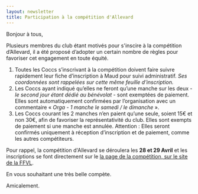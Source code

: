 ```yaml
---
layout: newsletter
title: Participation à la compétition d'Allevard
---
```

Bonjour à tous, 

Plusieurs membres du club étant motivés pour s'inscire à la compétition d’Allevard, il a été proposé d’adopter un certain nombre de règles pour favoriser cet engagement en toute équité.

1. Toutes les Coccs s’inscrivant à la compétition doivent faire suivre rapidement leur fiche d’inscription à Maud pour suivi administratif. *Ses coordonnées sont rappelées sur cette même feuille d’inscription.*
2. Les Coccs ayant indiqué qu’elles ne feront qu’une manche sur les deux - *le second jour étant dédié au bénévolat* - sont exemptées de paiement. Elles sont automatiquement confirmées par l’organisation avec un commentaire « *Orga - 1 manche le samedi / le dimanche* ». 
3. Les Coccs courant les 2 manches n’en paient qu’une seule, soient 15€ et non 30€, afin de favoriser la représentativité du club. Elles sont exempts de paiement si une manche est annulée. Attention : Elles seront confirmés uniquement à réception d’inscription et de paiement, comme les autres compétiteurs.

Pour rappel, la compétition d'Allevard se déroulera les **28 et 29 Avril** et les inscriptions se font directement sur le [la page de la compétition, sur le site de la FFVL](https://parapente.ffvl.fr/compet/3238).

En vous souhaitant une très belle compète. 

Amicalement.

